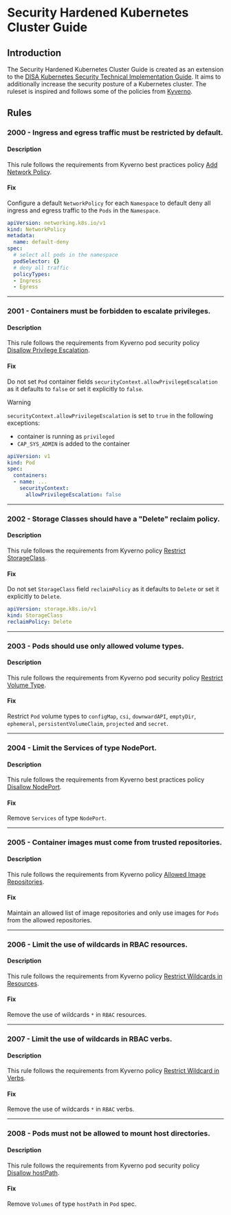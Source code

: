 # Security Hardened Kubernetes Cluster Guide

## Introduction

The Security Hardened Kubernetes Cluster Guide is created as an extension to the [DISA Kubernetes Security Technical Implementation Guide](../disa-k8s-stig/ruleset.md).
It aims to additionally increase the security posture of a Kubernetes cluster.
The ruleset is inspired and follows some of the policies from [Kyverno](https://github.com/kyverno/policies/tree/release-1.12).

## Rules

### 2000 - Ingress and egress traffic must be restricted by default.

#### Description
This rule follows the requirements from Kyverno best practices policy [Add Network Policy](https://github.com/kyverno/policies/tree/release-1.12/best-practices/add-network-policy/add-network-policy.yaml).

#### Fix
Configure a default `NetworkPolicy` for each `Namespace` to default deny all ingress and egress traffic to the `Pods` in the `Namespace`.

``` yaml
apiVersion: networking.k8s.io/v1
kind: NetworkPolicy
metadata:
  name: default-deny
spec:
  # select all pods in the namespace
  podSelector: {}
  # deny all traffic
  policyTypes:
  - Ingress
  - Egress
```
---

### 2001 - Containers must be forbidden to escalate privileges.

#### Description
This rule follows the requirements from Kyverno pod security policy [Disallow Privilege Escalation](https://github.com/kyverno/policies/tree/release-1.12/pod-security/restricted/disallow-privilege-escalation/disallow-privilege-escalation.yaml).

#### Fix
Do not set `Pod` container fields `securityContext.allowPrivilegeEscalation` as it defaults to `false` or set it explicitly to `false`.

> [!WARNING]  
> `securityContext.allowPrivilegeEscalation` is set to `true` in the following exceptions:
> - container is running as `privileged`
> - `CAP_SYS_ADMIN` is added to the container

``` yaml
apiVersion: v1
kind: Pod
spec:
  containers:
  - name: ...
    securityContext:
      allowPrivilegeEscalation: false
```
---

### 2002 - Storage Classes should have a "Delete" reclaim policy.

#### Description
This rule follows the requirements from Kyverno policy [Restrict StorageClass](https://github.com/kyverno/policies/tree/release-1.12/other/restrict-storageclass/restrict-storageclass.yaml).

#### Fix
Do not set `StorageClass` field `reclaimPolicy` as it defaults to `Delete` or set it explicitly to `Delete`.

``` yaml
apiVersion: storage.k8s.io/v1
kind: StorageClass
reclaimPolicy: Delete
```
---

### 2003 - Pods should use only allowed volume types.

#### Description
This rule follows the requirements from Kyverno pod security policy [Restrict Volume Type](https://github.com/kyverno/policies/tree/release-1.12/pod-security/restricted/restrict-volume-types/restrict-volume-types.yaml).

#### Fix
Restrict `Pod` volume types to `configMap`, `csi`, `downwardAPI`, `emptyDir`, `ephemeral`, `persistentVolumeClaim`, `projected` and `secret`.

---

### 2004 - Limit the Services of type NodePort.

#### Description
This rule follows the requirements from Kyverno best practices policy [Disallow NodePort](https://github.com/kyverno/policies/tree/release-1.12/best-practices/restrict-node-port/restrict-node-port.yaml).

#### Fix
Remove `Services` of type `NodePort`.

---

### 2005 - Container images must come from trusted repositories.

#### Description
This rule follows the requirements from Kyverno policy [Allowed Image Repositories](https://github.com/kyverno/policies/tree/release-1.12/other/allowed-image-repos/allowed-image-repos.yaml).

#### Fix
Maintain an allowed list of image repositories and only use images for `Pods` from the allowed repositories.

---

### 2006 - Limit the use of wildcards in RBAC resources.

#### Description
This rule follows the requirements from Kyverno policy [Restrict Wildcards in Resources](https://github.com/kyverno/policies/tree/release-1.12/other/restrict-wildcard-resources/restrict-wildcard-resources.yaml).

#### Fix
Remove the use of wildcards `*` in `RBAC` resources.

---

### 2007 - Limit the use of wildcards in RBAC verbs.

#### Description
This rule follows the requirements from Kyverno policy [Restrict Wildcard in Verbs](https://github.com/kyverno/policies/tree/release-1.12/other/restrict-wildcard-verbs/restrict-wildcard-verbs.yaml).

#### Fix
Remove the use of wildcards `*` in `RBAC` verbs.

---

### 2008 - Pods must not be allowed to mount host directories.

#### Description
This rule follows the requirements from Kyverno pod security policy [Disallow hostPath](https://github.com/kyverno/policies/tree/release-1.12/pod-security/baseline/disallow-host-path/disallow-host-path.yaml).

#### Fix
Remove `Volumes` of type `hostPath` in `Pod` spec. 
